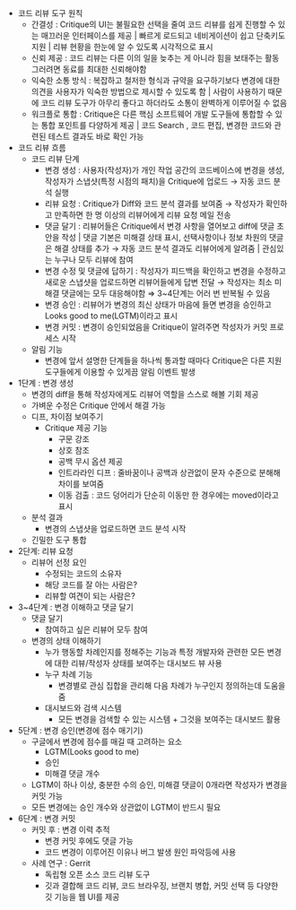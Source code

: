- 코드 리뷰 도구 원칙
    - 간결성 : Critique의 UI는 불필요한 선택을 줄여 코드 리뷰를 쉽게 진행할 수 있는 매끄러운 인터페이스를 제공 | 빠르게 로드되고 네비게이션이 쉽고 단축키도 지원 | 리뷰 현황을 한눈에 알 수 있도록 시각적으로 표시
    - 신뢰 제공 : 코드 리뷰는 다른 이의 일을 늦추는 게 아니라 힘을 보태주는 활동 그러려면 동료를 최대한 신뢰해야함
    - 익숙한 소통 방식 : 복잡하고 철저한 형식과 규약을 요구하기보다 변경에 대한 의견을 사용자가 익숙한 방법으로 제시할 수 있도록 함 | 사람이 사용하기 때문에 코드 리뷰 도구가 아무리 좋다고 하더라도 소통이 완벽하게 이루어질 수 없음
    - 워크플로 통합 : Critique은 다른 핵심 소프트웨어 개발 도구들에 통합할 수 있는 통합 포인트를 다양하게 제공 | 코드 Search , 코드 편집, 변경한 코드와 관련된 테스트 결과도 바로 확인 가능
- 코드 리뷰 흐름
    - 코드 리뷰 단계
        - 변경 생성 : 사용자(작성자)가 개인 작업 공간의 코드베이스에 변경을 생성, 작성자가 스냅샷(특정 시점의 패치)을 Critique에 업로드 → 자동 코드 분석 실행
        - 리뷰 요청 : Critique가 Diff와 코드 분석 결과를 보여줌 → 작성자가 확인하고 만족하면 한 명 이상의 리뷰어에게 리뷰 요청 메일 전송
        - 댓글 달기 : 리뷰어들은 Critique에서 변경 사항을 열어보고 diff에 댓글 초안을 작성 | 댓글 기본은 미해결 상태 표시, 선택사항이나 정보 차원의 댓글은 해결 상태를 추가 → 자동 코드 분석 결과도 리뷰어에게 알려줌 | 관심있는 누구나 모두 리뷰에 참여
        - 변경 수정 및 댓글에 답하기 : 작성자가 피드백을 확인하고 변경을 수정하고 새로운 스냅샷을 업로드하면 리뷰어들에게 답변 전달 → 작성자는 최소 미해결 댓글에는 모두 대응해야함 ⇒ 3~4단계는 어러 번 반복될 수 있음
        - 변경 승인 : 리뷰어가 변경의 최신 상태가 마음에 들면 변경을 승인하고 Looks good to me(LGTM)이라고 표시
        - 변경 커밋 : 변경이 승인되었음을 Critique이 알려주면 작성자가 커밋 프로세스 시작
    - 알림 기능
        - 변경에 앞서 설명한 단계들을 하나씩 통과할 때마다 Critique은 다른 지원 도구들에게 이용할 수 있게끔 알림 이벤트 발생
- 1단계 : 변경 생성
    - 변경의 diff을 통해 작성자에게도 리뷰어 역할을 스스로 해볼 기회 제공
    - 가벼운 수정은 Critique 안에서 해결 가능
    - 디프, 차이점 보여주기
        - Critique 제공 기능
            - 구문 강조
            - 상호 참조
            - 공백 무시 옵션 제공
            - 인트라라인 디프 : 줄바꿈이나 공백과 상관없이 문자 수준으로 분해해 차이를 보여줌
            - 이동 검출 : 코드 덩어리가 단순히 이동만 한 경우에는 moved이라고 표시
    - 분석 결과
        - 변경의 스냅샷을 업로드하면 코드 분석 시작
    - 긴밀한 도구 통합
- 2단계: 리뷰 요청
    - 리뷰어 선정 요인
        - 수정되는 코드의 소유자
        - 해당 코드를 잘 아는 사람은?
        - 리뷰할 여견이 되는 사람은?
- 3~4단계 : 변경 이해하고 댓글 달기
    - 댓글 달기
        - 참여하고 싶은 리뷰어 모두 참여
    - 변경의 상태 이해하기
        - 누가 행동할 차례인지를 정해주는 기능과 특정 개발자와 관련한 모든 변경에 대한 리뷰/작성자 상태를 보여주는 대시보드 뷰 사용
        - 누구 차례 기능
            - 변경별로 관심 집합을 관리해 다음 차례가 누구인지 정의하는데 도움을 줌
        - 대시보드와 검색 시스템
            - 모든 변경을 검색할 수 있는 시스템 + 그것을 보여주는 대시보드 활용
- 5단계 : 변경 승인(변경에 점수 매기기)
    - 구글에서 변경에 점수를 매길 때 고려하는 요소
        - LGTM(Looks good to me)
        - 승인
        - 미해결 댓글 개수
    - LGTM이 하나 이상, 충분한 수의 승인, 미해결 댓글이 0개라면 작성자가 변경을 커밋 가능
    - 모든 변경에는 승인 개수와 상관없이 LGTM이 반드시 필요
- 6단계 : 변경 커밋
    - 커밋 후 : 변경 이력 추적
        - 변경 커밋 후에도 댓글 가능
        - 코드 변경이 이루어진 이유나 버그 발생 원인 파악등에 사용
    - 사례 연구 : Gerrit
        - 독립형 오픈 소스 코드 리뷰 도구
        - 깃과 결합해 코드 리뷰, 코드 브라우징, 브랜치 병합, 커밋 선택 등 다양한 깃 기능을 웹 UI를 제공